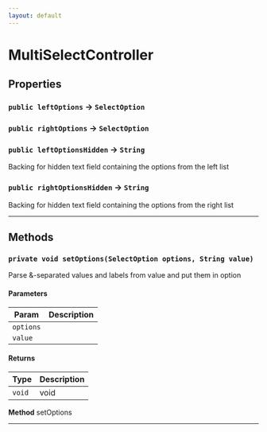 ```yaml
---
layout: default
---
```

# MultiSelectController
## Properties

### `public leftOptions` → `SelectOption`


### `public rightOptions` → `SelectOption`


### `public leftOptionsHidden` → `String`


Backing for hidden text field containing the options from the              left list

### `public rightOptionsHidden` → `String`


Backing for hidden text field containing the options from the              right list

---
## Methods
### `private void setOptions(SelectOption options, String value)`

Parse &-separated values and labels from value and              put them in option

#### Parameters

|Param|Description|
|---|---|
|`options`||
|`value`||

#### Returns

|Type|Description|
|---|---|
|`void`|void|


**Method** setOptions

---
